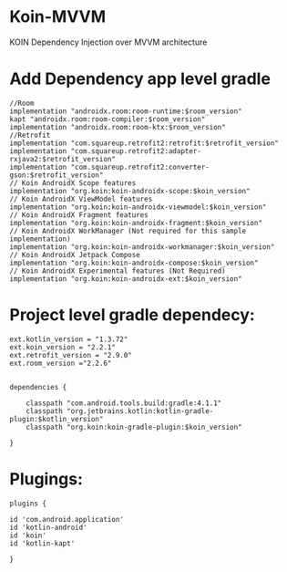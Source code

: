 # Koin-MVVM
KOIN Dependency Injection over MVVM architecture  

# Add Dependency app level gradle
    //Room
    implementation "androidx.room:room-runtime:$room_version"
    kapt "androidx.room:room-compiler:$room_version"
    implementation "androidx.room:room-ktx:$room_version"
    //Retrofit
    implementation "com.squareup.retrofit2:retrofit:$retrofit_version"
    implementation "com.squareup.retrofit2:adapter-rxjava2:$retrofit_version"
    implementation "com.squareup.retrofit2:converter-gson:$retrofit_version"
    // Koin AndroidX Scope features
    implementation "org.koin:koin-androidx-scope:$koin_version"
    // Koin AndroidX ViewModel features
    implementation "org.koin:koin-androidx-viewmodel:$koin_version"
    // Koin AndroidX Fragment features
    implementation "org.koin:koin-androidx-fragment:$koin_version"
    // Koin AndroidX WorkManager (Not required for this sample implementation)
    implementation "org.koin:koin-androidx-workmanager:$koin_version"
    // Koin AndroidX Jetpack Compose
    implementation "org.koin:koin-androidx-compose:$koin_version"
    // Koin AndroidX Experimental features (Not Required)
    implementation "org.koin:koin-androidx-ext:$koin_version"
    
    
# Project level gradle dependecy:
    ext.kotlin_version = "1.3.72"
    ext.koin_version = "2.2.1"
    ext.retrofit_version = "2.9.0"
    ext.room_version ="2.2.6"
    
    
    dependencies {

        classpath "com.android.tools.build:gradle:4.1.1"
        classpath "org.jetbrains.kotlin:kotlin-gradle-plugin:$kotlin_version"
        classpath "org.koin:koin-gradle-plugin:$koin_version"
        
    }

# Plugings:

    plugins {

    id 'com.android.application'
    id 'kotlin-android'
    id 'koin'
    id 'kotlin-kapt'
    
    }
    
